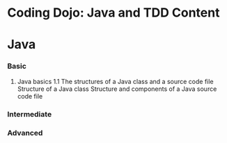 # Coding Dojo: Java and TDD Content

# Java
### Basic
1. Java basics 
  1.1 The structures of a Java class and a source code file 
      Structure of a Java class 
      Structure and components of a Java source code file 

### Intermediate


### Advanced
